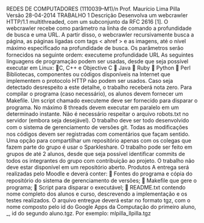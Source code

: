REDES DE COMPUTADORES (1110039–M1)/n
Prof. Maurício Lima Pilla
Versão 28-04-2014
TRABALHO 1
Descrição
Desenvolva um webcrawler HTTP/1.1 multithreaded, com um subconjunto da RFC 2616 [1]. O webcrawler recebe como
parâmetro na linha de comando a profundidade de busca e uma URL. A partir disso, o webcrawler recursivamente busca a
página, as páginas ligadas com tags < ahref > e as imagens, até o nível máximo especiﬁcado na profundidade de busca. Os
parâmetros serão fornecidos na seguinte ordem:
executeme profundidade URL
As seguintes linguagens de programação podem ser usadas, desde que seja possível executar em Linux:
 C, C++ e Objective C
 Java
 Ruby
 Python
 Perl
Bibliotecas, componentes ou códigos disponíveis na Internet que implementem o protocolo HTTP não podem ser usados.
Caso seja detectado desrespeito a este detalhe, o trabalho receberá nota zero.
Para compilar o programa (caso necessário), os alunos devem fornecer um Makeﬁle. Um script chamado executeme deve
ser fornecido para disparar o programa. No máximo 8 threads devem executar em paralelo em um determinado instante. Não é
necessário respeitar o arquivo robots.txt no servidor (embora seja desejável).
O trabalho deve ser todo desenvolvido com o sistema de gerenciamento de versões git. Todas as modiﬁcações nos códigos
devem ser registradas com comentários que façam sentido. Uma opção para compartilhar um repositório apenas com os colegas
que fazem parte do grupo é usar o Sparkleshare. O trabalho pode ser feito em grupos de até 2 alunos, desde que seja possível
identiﬁcar commits de todos os integrantes do grupo com contribuição ao projeto.
O trabalho não deve estar disponível em um repositório aberto.
Produtos
A entrega será realizadas pelo Moodle e deverá conter:
 Fontes do programa e cópia do repositório do sistema de gerenciamento de versões;
 Makeﬁle que gere o programa;
 Script para disparar o executável;
 README.txt contendo nome completo dos alunos e curso, descrevendo a implementação e os testes realizados.
O arquivo entregue deverá estar no formato tgz, com o nome composto pelo id do Google Apps da Computação do primeiro
aluno, _, id do segundo aluno.tgz. Por exemplo: mlpilla_llpilla.tgz
